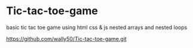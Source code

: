 # Tic-tac-toe-game

basic tic tac toe game using html css & js
nested arrays and nested loops

https://github.com/wally50/Tic-tac-toe-game.git
